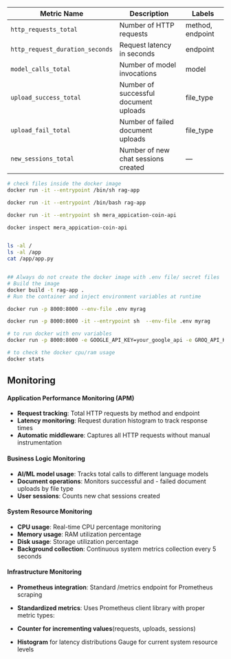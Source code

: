 | Metric Name                     | Description                           | Labels           |
| ------------------------------- | ------------------------------------- | ---------------- |
| `http_requests_total`           | Number of HTTP requests               | method, endpoint |
| `http_request_duration_seconds` | Request latency in seconds            | endpoint         |
| `model_calls_total`             | Number of model invocations           | model            |
| `upload_success_total`          | Number of successful document uploads | file\_type       |
| `upload_fail_total`             | Number of failed document uploads     | file\_type       |
| `new_sessions_total`            | Number of new chat sessions created   | —                |


```bash
# check files inside the docker image
docker run -it --entrypoint /bin/sh rag-app

docker run -it --entrypoint /bin/bash rag-app

docker run -it --entrypoint sh mera_appication-coin-api

docker inspect mera_appication-coin-api


ls -al /
ls -al /app
cat /app/app.py


## Always do not create the docker image with .env file/ secret files
# Build the image
docker build -t rag-app .
# Run the container and inject environment variables at runtime

docker run -p 8000:8000 --env-file .env myrag

docker run -p 8000:8000 -it --entrypoint sh  --env-file .env myrag
```

```bash
# to run docker with env variables
docker run -p 8000:8000 -e GOOGLE_API_KEY=your_google_api -e GROQ_API_KEY= your_groq_key myrag
```
```bash 
# to check the docker cpu/ram usage 
docker stats
```

## Monitoring

#### Application Performance Monitoring (APM)

- **Request tracking**: Total HTTP requests by method and endpoint
- **Latency monitoring**: Request duration histogram to track response times
- **Automatic middleware**: Captures all HTTP requests without manual instrumentation

#### Business Logic Monitoring

- **AI/ML model usage**: Tracks total calls to different language models
- **Document operations**: Monitors successful and - failed document uploads by file type
- **User sessions**: Counts new chat sessions created

#### System Resource Monitoring

- **CPU usage**: Real-time CPU percentage monitoring
- **Memory usage**: RAM utilization percentage
- **Disk usage**: Storage utilization percentage
- **Background collection**: Continuous system metrics collection every 5 seconds

#### Infrastructure Monitoring

- **Prometheus integration**: Standard /metrics endpoint for Prometheus scraping
- **Standardized metrics**: Uses Prometheus client library with proper metric types:

- **Counter for incrementing values**(requests, uploads, sessions)
- **Histogram** for latency distributions
Gauge for current system resource levels